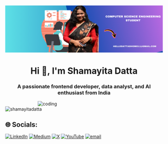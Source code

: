 ![logo](https://github.com/shamayitadatta/shamayitadatta/blob/main/Brown%20Wood%20Minimalist%20Profile%20LinkedIn%20Banner.png)
<h1 align="center">Hi 👋, I'm Shamayita Datta</h1>
<h3 align="center">A passionate frontend developer, data analyst, and AI enthusiast from India</h3>
<img align="right" alt="coding" width="400" src="https://cdn.dribbble.com/users/17707/screenshots/2413754/rrr.gif">
<p align="left"> <img src="https://komarev.com/ghpvc/?username=shamayitadatta&label=Profile%20views&color=0e75b6&style=flat" alt="shamayitadatta" /> </p>

## 🌐 Socials:
[![LinkedIn](https://img.shields.io/badge/LinkedIn-%230077B5.svg?logo=linkedin&logoColor=white)](https://linkedin.com/in/shamayita-datta) [![Medium](https://img.shields.io/badge/Medium-12100E?logo=medium&logoColor=white)](https://medium.com/@dattashomo11) [![X](https://img.shields.io/badge/X-black.svg?logo=X&logoColor=white)](https://x.com/ShamayitaDatta1) [![YouTube](https://img.shields.io/badge/YouTube-%23FF0000.svg?logo=YouTube&logoColor=white)](https://youtube.com/@@shamayitadatta4031) [![email](https://img.shields.io/badge/Email-D14836?logo=gmail&logoColor=white)](mailto:dattashomo11@gmail.com)
